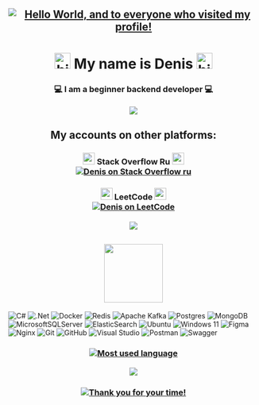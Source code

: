 <h2 align="center"><a href="#">
<img src="https://capsule-render.vercel.app/api?type=waving&color=gradient&height=256&section=header&fontColor=ffffff&text=Hello%20World,&fontSize=75&animation=fadeIn&fontAlignY=38&desc=and%20to%20everyone%20who%20visited%20my%20profile!&descAlignY=55&descAlign=62" alt="Hello World, and to everyone who visited my profile!"/></a></h2>

<h1 align="center">
<a href="#"><img src="https://github.com/blackcater/blackcater/raw/main/images/Hi.gif" alt="hi" height="32"/></a>
My name is Denis  
<a href="#"><img src="https://github.com/blackcater/blackcater/raw/main/images/Hi.gif" alt="hi" height="32"/></a></h1>
<h3 align="center">💻 I am a beginner backend developer 💻
</h3>

<h5 align="center"><a href="#"><img src="https://capsule-render.vercel.app/api?type=rect&height=1&color=gradient"/></a></h5>

<h2 align="center">My accounts on other platforms:</h2>

<h3 align="center">
<a href="#"><img src="https://github.com/deniskasosiska/deniskasosiska/assets/44068354/c6a3debc-ccf3-4443-afba-910ac7735a53" height="24"/></a>
Stack Overflow Ru 
<a href="#"><img src="https://github.com/deniskasosiska/deniskasosiska/assets/44068354/c6a3debc-ccf3-4443-afba-910ac7735a53" height="24"/></a>
<br/><a href="https://ru.stackoverflow.com/users/592447/deniska-sosiska/">
<img src="https://github-readme-stackoverflow.zohan.tech/?userID=592447&theme=dark&site=ru.stackoverflow" alt="Denis on Stack Overflow ru"/></a></h3>

<h3 align="center">
<a href="#"><img src="https://github.com/deniskasosiska/deniskasosiska/assets/44068354/afcf3c3c-3e65-4f72-af6c-27f7745d1038" height="24"/></a>
LeetCode
<a href="#"><img src="https://github.com/deniskasosiska/deniskasosiska/assets/44068354/afcf3c3c-3e65-4f72-af6c-27f7745d1038" height="24"/></a>  
<br/><a href="https://leetcode.com/u/DeniskaSosiSka/">
<img src="https://leetcard.jacoblin.cool/DeniskaSosiSka?theme=dark" alt="Denis on LeetCode"/></a></h3>

<h5 align="center"><a href="#"><img src="https://capsule-render.vercel.app/api?type=rect&height=1&color=gradient"/></a></h5>

<h2 align="center"><a href="#">
<img src="https://capsule-render.vercel.app/api?type=venom&height=200&color=gradient&text=My%20stack:&fontAlign=49&reversal=false&section=header&fontColor=ffffff&fontSize=50&fontAlignY=55&strokeWidth=1&stroke=aaaaaa" height="118"/>
</a></h2>

![C#](https://img.shields.io/badge/c%23-%23239120.svg?style=for-the-badge&logo=csharp&logoColor=white)
![.Net](https://img.shields.io/badge/.NET-5C2D91?style=for-the-badge&logo=.net&logoColor=white)
![Docker](https://img.shields.io/badge/docker-%230db7ed.svg?style=for-the-badge&logo=docker&logoColor=white)
![Redis](https://img.shields.io/badge/redis-%23DD0031.svg?style=for-the-badge&logo=redis&logoColor=white)
![Apache Kafka](https://img.shields.io/badge/Apache%20Kafka-000?style=for-the-badge&logo=apachekafka)
![Postgres](https://img.shields.io/badge/postgres-%23316192.svg?style=for-the-badge&logo=postgresql&logoColor=white)
![MongoDB](https://img.shields.io/badge/MongoDB-%234ea94b.svg?style=for-the-badge&logo=mongodb&logoColor=white)
![MicrosoftSQLServer](https://img.shields.io/badge/Microsoft%20SQL%20Server-CC2927?style=for-the-badge&logo=microsoft%20sql%20server&logoColor=white)
![ElasticSearch](https://img.shields.io/badge/-ElasticSearch-005571?style=for-the-badge&logo=elasticsearch)
![Ubuntu](https://img.shields.io/badge/Ubuntu-E95420?style=for-the-badge&logo=ubuntu&logoColor=white)
![Windows 11](https://img.shields.io/badge/Windows%2011-%230079d5.svg?style=for-the-badge&logo=Windows%2011&logoColor=white)
![Figma](https://img.shields.io/badge/figma-%23F24E1E.svg?style=for-the-badge&logo=figma&logoColor=white)
![Nginx](https://img.shields.io/badge/nginx-%23009639.svg?style=for-the-badge&logo=nginx&logoColor=white)
![Git](https://img.shields.io/badge/git-%23F05033.svg?style=for-the-badge&logo=git&logoColor=white)
![GitHub](https://img.shields.io/badge/github-%23121011.svg?style=for-the-badge&logo=github&logoColor=white)
![Visual Studio](https://img.shields.io/badge/Visual%20Studio-5C2D91.svg?style=for-the-badge&logo=visual-studio&logoColor=white)
![Postman](https://img.shields.io/badge/Postman-FF6C37?style=for-the-badge&logo=postman&logoColor=white)
![Swagger](https://img.shields.io/badge/-Swagger-%23Clojure?style=for-the-badge&logo=swagger&logoColor=white)

<h3 align="center"><a href="#"><img src="https://github-readme-stats.vercel.app/api/top-langs/?username=deniskasosiska&layout=compact" alt="Most used language"/></a></h3>

<h5 align="center"><a href="#"><img src="https://capsule-render.vercel.app/api?type=rect&height=1&color=gradient"/></a></h5>

<h3 align="center"><a href="#"><img src="https://readme-typing-svg.herokuapp.com?font=Fira+Code&size=25&pause=1800&color=FF6666&center=true&vCenter=true&random=false&width=800&lines=If+you+liked+one+of+my+repositories%2C+put+a+star+%E2%AD%90;%E2%9D%A4+Thank+you+for+your+time!+%E2%9D%A4" alt="Thank you for your time!"/></a></h3>

<!-- 
https://github.com/deniskasosiska/deniskasosiska/assets/44068354/259355b5-4137-47bf-81fb-60f428a769e3 
<a href="#"><img src="https://github.com/deniskasosiska/deniskasosiska/assets/44068354/b44d969a-d630-45f2-9ea7-c47cbb88ee2d" alt="Java" height="24"/></a>
<a href="#"><img src="https://github.com/deniskasosiska/deniskasosiska/assets/44068354/81ce38dd-4fa5-4fdb-be20-0ba0fbdebe61" alt="C#" height="24"/></a>
-->
